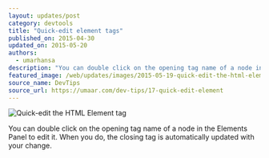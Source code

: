 ```yaml
---
layout: updates/post
category: devtools
title: "Quick-edit element tags"
published_on: 2015-04-30
updated_on: 2015-05-20
authors:
  - umarhansa
description: "You can double click on the opening tag name of a node in the Elements Panel to edit it."
featured_image: /web/updates/images/2015-05-19-quick-edit-the-html-element-tag/quick-edit-element.gif
source_name: DevTips
source_url: https://umaar.com/dev-tips/17-quick-edit-element
---
```

<img src="/web/updates/images/2015-05-19-quick-edit-the-html-element-tag/quick-edit-element.gif" alt="Quick-edit the HTML Element tag">

You can double click on the opening tag name of a node in the Elements Panel to edit it. When you do, the closing tag is automatically updated with your change.
